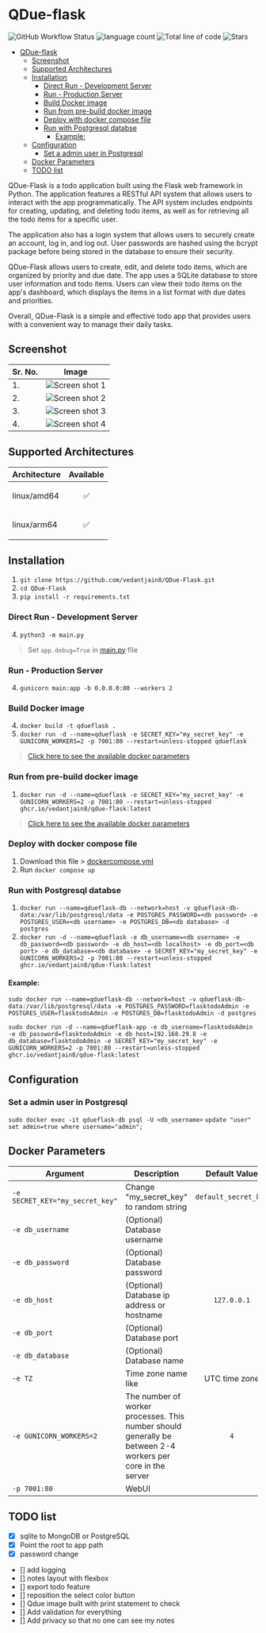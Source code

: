 # QDue-flask
![GitHub Workflow Status](https://img.shields.io/github/actions/workflow/status/vedantjain8/qdue-flask/docker-publish.yml?style=for-the-badge) ![language count](https://img.shields.io/github/languages/count/vedantjain8/qdue-flask?style=for-the-badge) ![Total line of code](https://img.shields.io/tokei/lines/github/vedantjain8/qdue-flask?style=for-the-badge) ![Stars](https://img.shields.io/github/stars/vedantjain8/qdue-flask?style=for-the-badge)

- [QDue-flask](#qdue-flask)
  - [Screenshot](#screenshot)
  - [Supported Architectures](#supported-architectures)
  - [Installation](#installation)
    - [Direct Run - Development Server](#direct-run---development-server)
    - [Run - Production Server](#run---production-server)
    - [Build Docker image](#build-docker-image)
    - [Run from pre-build docker image](#run-from-pre-build-docker-image)
    - [Deploy with docker compose file](#deploy-with-docker-compose-file)
    - [Run with Postgresql databse](#run-with-postgresql-databse)
      - [Example:](#example)
  - [Configuration](#configuration)
    - [Set a admin user in Postgresql](#set-a-admin-user-in-postgresql)
  - [Docker Parameters](#docker-parameters)
  - [TODO list](#todo-list)


QDue-Flask is a todo application built using the Flask web framework in Python. The application features a RESTful API system that allows users to interact with the app programmatically. The API system includes endpoints for creating, updating, and deleting todo items, as well as for retrieving all the todo items for a specific user.

The application also has a login system that allows users to securely create an account, log in, and log out. User passwords are hashed using the bcrypt package before being stored in the database to ensure their security.

QDue-Flask allows users to create, edit, and delete todo items, which are organized by priority and due date. The app uses a SQLite database to store user information and todo items. Users can view their todo items on the app's dashboard, which displays the items in a list format with due dates and priorities.

Overall, QDue-Flask is a simple and effective todo app that provides users with a convenient way to manage their daily tasks.

## Screenshot

| Sr. No. |  Image |
|---|---|
| 1.  | ![Screen shot 1](github/Screenshot1.png)  |
| 2.  | ![Screen shot 2](github/Screenshot2.png)  |
| 3.  | ![Screen shot 3](github/Screenshot3.png)  |
| 4.  | ![Screen shot 4](github/Screenshot4.png)  |

## Supported Architectures
| Architecture |	Available |
|---|---|
|linux/amd64 |	<p style="text-align: center;">✅</p>|
|linux/arm64|	<p style="text-align: center;">✅</p>|

## Installation
1. `git clone https://github.com/vedantjain8/QDue-Flask.git`
2. `cd QDue-Flask`
3. `pip install -r requirements.txt`

### Direct Run - Development Server
4. `python3 -m main.py`
> Set `app.debug=True` in [main.py](https://github.com/vedantjain8/qdue-flask/blob/main/main.py) file

### Run - Production Server
4. `gunicorn main:app -b 0.0.0.0:80 --workers 2`

### Build Docker image
4. `docker build -t qdueflask .`
5. `docker run -d --name=qdueflask -e SECRET_KEY="my_secret_key" -e GUNICORN_WORKERS=2 -p 7001:80 --restart=unless-stopped qdueflask`
> [Click here to see the available docker parameters](#docker-parameters)

### Run from pre-build docker image
1. `docker run -d --name=qdueflask -e SECRET_KEY="my_secret_key" -e GUNICORN_WORKERS=2 -p 7001:80 --restart=unless-stopped ghcr.io/vedantjain8/qdue-flask:latest`
> [Click here to see the available docker parameters](#docker-parameters)

### Deploy with docker compose file
1. Download this file > [dockercompose.yml](https://github.com/vedantjain8/qdue-flask/blob/main/dockercompose.yml)
2. Run `docker compose up`

### Run with Postgresql databse
1. `docker run --name=qdueflask-db --network=host -v qdueflask-db-data:/var/lib/postgresql/data -e POSTGRES_PASSWORD=<db password> -e POSTGRES_USER=<db username> -e POSTGRES_DB=<db database> -d postgres`
2. `docker run -d --name=qdueflask -e db_username=<db username> -e db_password=<db password> -e db_host=<db localhost> -e db_port=<db port> -e db_database=<db database> -e SECRET_KEY="my_secret_key" -e GUNICORN_WORKERS=2 -p 7001:80 --restart=unless-stopped ghcr.io/vedantjain8/qdue-flask:latest`

#### Example: 
```
sudo docker run --name=qdueflask-db --network=host -v qdueflask-db-data:/var/lib/postgresql/data -e POSTGRES_PASSWORD=flasktodoAdmin -e POSTGRES_USER=flasktodoAdmin -e POSTGRES_DB=flasktodoAdmin -d postgres

sudo docker run -d --name=qdueflask-app -e db_username=flasktodoAdmin -e db_password=flasktodoAdmin -e db_host=192.168.29.8 -e db_database=flasktodoAdmin -e SECRET_KEY="my_secret_key" -e GUNICORN_WORKERS=2 -p 7001:80 --restart=unless-stopped ghcr.io/vedantjain8/qdue-flask:latest
```

## Configuration

### Set a admin user in Postgresql
`sudo docker exec -it qdueflask-db psql -U <db_username>`
`update "user" set admin=true where username="admin";`

## Docker Parameters
| Argument  | Description  | Default Value |
|---|---|---|
| `-e SECRET_KEY="my_secret_key"`  | Change "my_secret_key" to random string | `default_secret_key` |
| `-e db_username` | (Optional) Database username |  |
| `-e db_password` | (Optional) Database password | |
| `-e db_host` | (Optional) Database ip address or hostname | <center>`127.0.0.1`</center> |
| `-e db_port` | (Optional) Database port | |
| `-e db_database` | (Optional) Database name | |
| `-e TZ ` | Time zone name like  | <center>UTC time zone</center> |
| `-e GUNICORN_WORKERS=2` | The number of worker processes. This number should generally be between 2-4 workers per core in the server | <center>`4`</center> |
| `-p 7001:80` | WebUI |  |

## TODO list
- [x] sqlite to MongoDB or PostgreSQL 
- [x] Point the root to app path
- [x] password change
- [] add logging
- [] notes layout with flexbox
- [] export todo feature
- [] reposition the select color button
- [] Qdue image built with print statement to check
- [] Add validation for everything
- [] Add privacy so that no one can see my notes